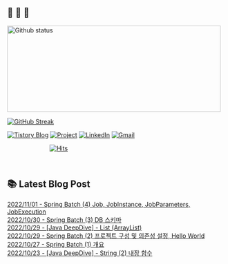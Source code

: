  ## 🐔 🐝 🐜

<div>
  
  <img width="494" height="200" alt="Github status" src="https://github-readme-stats.vercel.app/api?username=JuHyun419&count_private=true&theme=radical">
  
  [![GitHub Streak](https://github-readme-streak-stats.herokuapp.com/?user=JuHyun419&theme=dark)](https://github.com/JuHyun419)
  
</div>  

<div>
  
  [![Tistory Blog](http://img.shields.io/badge/-Tistory%20Blog-blue?style=flat&logo=Blogger&link=https://zzang9ha.tistory.com/)](https://zzang9ha.tistory.com/) 
  [![Project](http://img.shields.io/badge/-Project-ff69b4?style=flat&logo=github&link=https://github.com/YAPP-19th/Web-Team-2-Backend)](https://github.com/YAPP-19th/Web-Team-2-Backend) 
  [![LinkedIn](https://img.shields.io/badge/-LinkedIn-0077b5?style=flat-square&logo=linkedin&logoColor=white&link=https://www.linkedin.com/in/juhyun-lee-87176a19b/)](https://www.linkedin.com/in/juhyun-lee-87176a19b/)
  [![Gmail](http://img.shields.io/badge/Gmail-important?style=flat&logo=Gmail&link=mailto:zzang9haha@gmail.com)](mailto:zzang9haha@gmail.com) 

</div>

<div>
 
&nbsp;&nbsp;&nbsp;&nbsp;&nbsp;&nbsp;&nbsp;&nbsp;&nbsp;&nbsp;&nbsp;&nbsp;&nbsp;&nbsp;&nbsp;&nbsp;&nbsp;&nbsp;&nbsp;&nbsp;&nbsp;&nbsp;&nbsp;&nbsp; [![Hits](https://hits.seeyoufarm.com/api/count/incr/badge.svg?url=https%3A%2F%2Fgithub.com%2FJuHyun419&count_bg=%2379C83D&title_bg=%23555555&icon=&icon_color=%23E7E7E7&title=hits&edge_flat=false)](https://hits.seeyoufarm.com)
 
</div>
 
<br>
 
## 📚 Latest Blog Post

[2022/11/01 - Spring Batch (4) Job, JobInstance, JobParameters, JobExecution](https://zzang9ha.tistory.com/427) <br/>
[2022/10/30 - Spring Batch (3) DB 스키마](https://zzang9ha.tistory.com/426) <br/>
[2022/10/29 - [Java DeepDive] - List (ArrayList)](https://zzang9ha.tistory.com/425) <br/>
[2022/10/29 - Spring Batch (2) 프로젝트 구성 및 의존성 설정, Hello World](https://zzang9ha.tistory.com/424) <br/>
[2022/10/27 - Spring Batch (1) 개요](https://zzang9ha.tistory.com/423) <br/>
[2022/10/23 - [Java DeepDive] - String (2) 내장 함수](https://zzang9ha.tistory.com/422) <br/>
